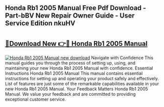 ## Honda Rb1 2005 Manual Free Pdf Download - Part-bBV New Repair Owner Guide - User Service Edition nkuHV

# <h2><a href="http://bc84257.oget.top/?id=Honda+Rb1+2005+Manual">🔗Download New 👉🔴 Honda Rb1 2005 Manual</a></h2>

[![Honda Rb1 2005 Manual new download](https://i.imgur.com/5g1atiW.png)](http://bc84257.oget.top/?id=Honda+Rb1+2005+Manual)
Navigate with Confidence This manual guides you through the process of setting up, using, and maintaining your new Honda Rb1 2005 Manual with confidence. Essential Instructions Honda Rb1 2005 Manual This manual contains essential instructions for setting up and operating your product safely and effectively. List of features are just some of the remarkable capabilities available in your new Honda Rb1 2005 Manual. Your Feedback Matters Honda Rb1 2005 Manual. We value your feedback and are committed to providing exceptional customer service.
